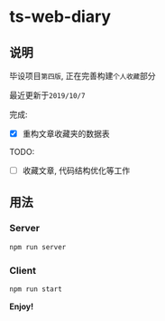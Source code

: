 # ts-web-diary

## 说明

毕设项目`第四版`,  正在完善构建`个人收藏`部分

最近更新于`2019/10/7`

完成:

- [x] 重构文章收藏夹的数据表

TODO:

- [ ] 收藏文章, 代码结构优化等工作

## 用法

### Server

```bash
npm run server
```

### Client

```bash
npm run start
```

**Enjoy!**